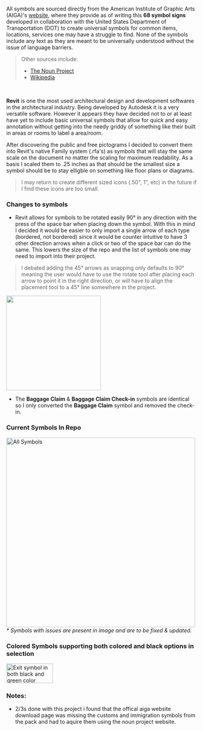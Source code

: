 All symbols are sourced directly from the American Institute of Graphic Arts (AIGA)'s [website](https://www.aiga.org/resources/symbol-signs), where they provide as of writing this **68 symbol signs** developed in collaboration with the 
United States Department of Transportation (DOT) to create universal symbols for common items, locations, services one may have a struggle to find. None of the symbols include any text as they are meant to be universally understood without the issue of language barriers. 
> Other sources include:
> - [The Noun Project](https://thenounproject.com/browse/creator/aiga-icons/icons/?p=1)
> - [Wikipedia](https://en.wikipedia.org/wiki/DOT_pictograms)
<br/>


**Revit** is one the most used architectural design and development softwares in the architectural industry. Being developed by Autodesk it is a very versatile software. However it appears they have decided not to or at least have yet to include basic universal symbols
that allow for quick and easy annotation without getting into the needy griddy of something like their built in areas or rooms to label a area/room. <br/>

After discovering the public and free pictograms I decided to convert them into Revit's native Family system (.rfa's) as symbols that will stay the same scale on the document no matter the scaling for maximum readability. As a basis I scaled them to .25 inches as that
should be the smallest size a symbol should be to stay elligble on something like floor plans or diagrams. <br/>
> I may return to create different sized icons (.50", 1", etc) in the future if I find these icons are too small.

### Changes to symbols
- Revit allows for symbols to be rotated easily 90° in any direction with the press of the space bar when placing down the symbol. With this in mind I decided it would be easier to only import a single arrow of each type (bordered, not bordered) since it would be
counter intuitive to have 3 other direction arrows when a click or two of the space bar can do the same. This lowers the size of the repo and the list of symbols one may need to import into their project. <br/>
> I debated adding the 45° arrows as snapping only defaults to 90° meaning the user would have to use the rotate tool after placing each arrow to point it in the right direction, or will have to align the placement tool to a 45° line somewhere in the project.

<img src="https://github.com/user-attachments/assets/099b6fae-4e9c-469f-8292-bf88250475f3" width="250" height="250"/><br/>


- The **Baggage Claim** & **Baggage Claim Check-in** symbols are identical so I only converted the **Baggage Claim** symbol and removed the check-in.


### Current Symbols In Repo
<img width="auto" height="500" alt="All Symbols" src="https://github.com/user-attachments/assets/20db73cf-3a64-459d-a1c8-cee07ce3d379" /><br/>
_* Symbols with issues are present in image and are to be fixed & updated._
<br/>

### Colored Symbols supporting both colored and black options in selection
<img width="123" height="52" alt="Exit symbol in both black and green color" src="https://github.com/user-attachments/assets/be80835e-f720-4f5a-942a-aee3e7a00ff7" />


### Notes:
- 2/3s done with this project i found that the offical aiga website download page was missing the customs and immigration symbols from the pack and had to aquire them using the noun project website.

